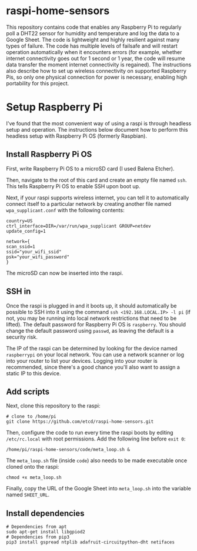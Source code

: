 # raspi-home-sensors

This repository contains code that enables any Raspberry Pi to regularly poll a DHT22 sensor for humidity and temperature and log the data to a Google Sheet. The code is lightweight and highly resilient against many types of failure. The code has multiple levels of failsafe and will restart operation automatically when it encounters errors (for example, whether internet connectivity goes out for 1 second or 1 year, the code will resume data transfer the moment internet connectivity is regained). The instructions also describe how to set up wireless connectivity on supported Raspberry Pis, so only one physical connection for power is necessary, enabling high portability for this project. 

# Setup Raspberry Pi

I've found that the most convenient way of using a raspi is through headless setup and operation. The instructions below document how to perform this headless setup with Raspberry Pi OS (formerly Raspbian).

## Install Raspberry Pi OS

First, write Raspberry Pi OS to a microSD card (I used Balena Etcher).

Then, navigate to the root of this card and create an empty file named `ssh`. This tells Raspberry Pi OS to enable SSH upon boot up.

Next, if your raspi supports wireless internet, you can tell it to automatically connect itself to a particular network by creating another file named `wpa_supplicant.conf` with the following contents:

```
country=US
ctrl_interface=DIR=/var/run/wpa_supplicant GROUP=netdev
update_config=1

network={
scan_ssid=1
ssid="your_wifi_ssid"
psk="your_wifi_password"
}
```

The microSD can now be inserted into the raspi.

## SSH in

Once the raspi is plugged in and it boots up, it should automatically be possible to SSH into it using the command `ssh <192.168.LOCAL.IP> -l pi` (if not, you may be running into local network restrictions that need to be lifted). The default password for Raspberry Pi OS is `raspberry`. You should change the default password using `passwd`, as leaving the default is a security risk.

The IP of the raspi can be determined by looking for the device named `raspberrypi` on your local network. You can use a network scanner or log into your router to list your devices. Logging into your router is recommended, since there's a good chance you'll also want to assign a static IP to this device.

## Add scripts

Next, clone this repository to the raspi:

```
# clone to /home/pi
git clone https://github.com/etcd/raspi-home-sensors.git
```

Then, configure the code to run every time the raspi boots by editing `/etc/rc.local` with root permissions. Add the following line before `exit 0`:

```
/home/pi/raspi-home-sensors/code/meta_loop.sh &
```

The `meta_loop.sh` file (inside `code`) also needs to be made executable once cloned onto the raspi:

```
chmod +x meta_loop.sh
```

Finally, copy the URL of the Google Sheet into `meta_loop.sh` into the variable named `SHEET_URL`.

## Install dependencies

```
# Dependencies from apt
sudo apt-get install libgpiod2
# Dependencies from pip3
pip3 install gspread ntplib adafruit-circuitpython-dht netifaces
```
